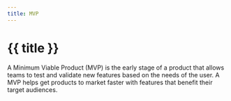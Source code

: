 ```yaml
---
title: MVP
---
```


# {{ title }}

A Minimum Viable Product (MVP) is the early stage of a product that allows teams to test and validate new features based on the needs of the user. A MVP helps get products to market faster with features that benefit their target audiences.